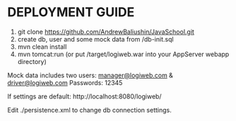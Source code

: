 DEPLOYMENT GUIDE
=================

1. git clone https://github.com/AndrewBaliushin/JavaSchool.git
2. create db, user and some mock data from /db-init.sql
3. mvn clean install
4. mvn tomcat:run       (or put /target/logiweb.war into your AppServer webapp directory)

Mock data includes two users: manager@logiweb.com & driver@logiweb.com
Passwords: 12345

If settings are default: http://localhost:8080/logiweb/ 

Edit ./persistence.xml to change db connection settings.
